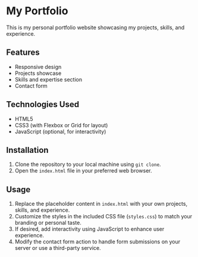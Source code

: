# My Portfolio

This is my personal portfolio website showcasing my projects, skills, and experience.

## Features

- Responsive design
- Projects showcase
- Skills and expertise section
- Contact form

## Technologies Used

- HTML5
- CSS3 (with Flexbox or Grid for layout)
- JavaScript (optional, for interactivity)

## Installation

1. Clone the repository to your local machine using `git clone`.
2. Open the `index.html` file in your preferred web browser.

## Usage

1. Replace the placeholder content in `index.html` with your own projects, skills, and experience.
2. Customize the styles in the included CSS file (`styles.css`) to match your branding or personal taste.
3. If desired, add interactivity using JavaScript to enhance user experience.
4. Modify the contact form action to handle form submissions on your server or use a third-party service.


